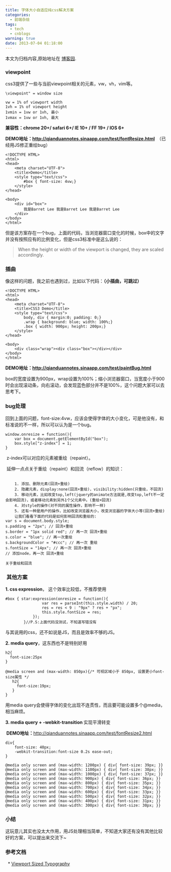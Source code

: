 ```yaml
---
title: 字体大小自适应纯css解决方案
categories:
  - 前端杂烩
tags:
  - tech
  - cnblogs
warning: true
date: 2013-07-04 01:18:00
---
```


<div class="history-article">本文为归档内容,原始地址在 <a href="http://www.cnblogs.com/hustskyking/archive/2013/07/04/change-fontSize-with-pure-css.html" target="_blank">博客园</a>.</div>

<h3><span>viewpoint</span></h3>
<p>css3提供了一些与当前viewpoint相关的元素，vw，vh，vim等。</p>

```
\viewpoint" = window size

vw = 1% of viewport width
1vh = 1% of viewport height
1vmin = 1vw or 1vh, 最小
1vmax = 1vw or 1vh, 最大

```

<p><strong>兼容性：chrome 20+/ safari 6+/ IE 10+ / FF 19+ / IOS 6+</strong></p>
<p><strong>DEMO地址：<a href="http://qianduannotes.sinaapp.com/test/fontResize.html" target="_blank">http://qianduannotes.sinaapp.com/test/fontResize.html</a>&nbsp; </strong>（已经用JS修正重绘bug）</p>

```
<!DOCTYPE HTML>
<html>
<head>
    <meta charset="UTF-8">
    <title>Demo</title>
    <style type="text/css">
        #box { font-size: 4vw;}
    </style>
</head>

<body>
    <div id="box">
        我是Barret Lee 我是Barret Lee 我是Barret Lee
    </div>
</body>
</html>

```

<p>但是该方案存在一个bug，上面的代码，当浏览器窗口变化的时候，box中的文字并没有按照应有的比例变化，但是css3标准中是这么说的：</p>
<blockquote>
<p><span>When the height or width of the viewport is changed, they are scaled accordingly.</span></p>
</blockquote>


<h3>插曲</h3>
<p>像这样的问题，我之前也遇到过，比如以下代码：<strong>（小插曲，可跳过）</strong></p>

```
<!DOCTYPE HTML>
<html>
<head>
    <meta charset="UTF-8">
    <title>CSS3 Demo</title>
    <style type="text/css">
        body, div { margin:0; padding: 0;}
        .wrap { background: blue; width: 100%;}
        .box { width: 900px; height: 200px;}
    </style>
</head>

<body>
    <div class="wrap"><div class="box"></div></div>
</body>
</html>

```



<p><strong>DEMO地址：<a href="http://qianduannotes.sinaapp.com/test/paintBug.html" target="_blank">http://qianduannotes.sinaapp.com/test/paintBug.html</a></strong>　　</p>
<p>box的宽度设置为900px，wrap设置为100%；缩小浏览器窗口，当宽度小于900时会出现滚动条，向右滚动，会发现蓝色部分并不是100%，这个问题大家可以去思考下。</p>


<h3>bug处理</h3>
<p>回到上面的问题，font-size:4vw，应该会使得字体的大小变化，可是他没有，和标准说的不一样，所以可以认为是一个bug。</p>

```
window.onresize = function(){
    var box = document.getElementById("box");
    box.style["z-index"] = 1;
}

```

<p>&nbsp;z-index可以对应的元素被重绘（repaint）。</p>


<p>&nbsp;延伸一点点关于重绘（repaint）和回流（reflow）的知识：</p>

```

    1. 添加、删除元素(回流+重绘)
    2. 隐藏元素，display:none(回流+重绘)，visibility:hidden(只重绘，不回流)
    3. 移动元素，比如改变top,left(jquery的animate方法就是,改变top,left不一定会影响回流)，或者移动元素到另外1个父元素中。(重绘+回流)
    4. 对style的操作(对不同的属性操作，影响不一样)
    5. 还有一种是用户的操作，比如改变浏览器大小，改变浏览器的字体大小等(回流+重绘)
    让我们看看下面的代码是如何影响回流和重绘的:
var s = document.body.style;
s.padding = "2px"; // 回流+重绘
s.border = "1px solid red"; // 再一次 回流+重绘
s.color = "blue"; // 再一次重绘
s.backgroundColor = "#ccc"; // 再一次 重绘
s.fontSize = "14px"; // 再一次 回流+重绘
// 添加node，再一次 回流+重绘

关于重绘和回流
```



<h3>&nbsp;其他方案</h3>
<p><strong>1. css expression</strong>， 这个效率比较低，不推荐使用</p>

```
#box { star:expression(onresize = function(){
                var res = parseInt(this.style.width) / 20;
                res = res < 9 : "9px" ? res + "px";
                this.style.fontSize = res;
            });
        }//P.S:上面代码没测试，不知道写错没有

```

<p>与其说用的css，还不如说是JS，而且是效率不够的JS。</p>


<p><strong>2. media query</strong>，这东西也不是特别好用</p>

```
h2{
  font-size:25px
}

@media screen and (max-width: 850px){/* 可视区域小于 850px, 设置更小font-size属性 */
   h2{
     font-size:19px;
   }
}

```

<p>用media query会使得字体的变化出现不连贯性，而且要可能设置多个@media，相当麻烦。</p>


<p><strong>3. media query + -webkit-transition&nbsp;</strong>实现平滑转变</p>
<p><strong>&nbsp;DEMO地址：</strong><a href="http://qianduannotes.sinaapp.com/test/fontResize2.html" target="_blank">http://qianduannotes.sinaapp.com/test/fontResize2.html</a></p>

```
div{
    font-size: 40px;
    -webkit-transition:font-size 0.2s ease-out;
}

@media only screen and (max-width: 1200px) { div{ font-size: 39px; }}
@media only screen and (max-width: 1100px) { div{ font-size: 38px; }}
@media only screen and (max-width: 1000px) { div{ font-size: 37px; }}
@media only screen and (max-width: 900px) { div{ font-size: 36px; }}
@media only screen and (max-width: 800px) { div{ font-size: 35px; }}
@media only screen and (max-width: 700px) { div{ font-size: 34px; }}
@media only screen and (max-width: 600px) { div{ font-size: 33px; }}
@media only screen and (max-width: 500px) { div{ font-size: 32px; }}
@media only screen and (max-width: 400px) { div{ font-size: 31px; }}
@media only screen and (max-width: 300px) { div{ font-size: 30px; }}

```



<h3>小结</h3>
<p>这玩意儿其实也没太大作用，用JS处理相当简单，<span>不知道大家还有没有其他比较好的方案，可以提出来交流下~</span></p>


<h3>参考文档</h3>
<p><span>&nbsp; *&nbsp;</span><a href="http://css-tricks.com/viewport-sized-typography/" target="_blank">Viewport Sized Typography</a></p>

